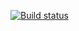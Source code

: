 [![Build status](https://ci.appveyor.com/api/projects/status/f4futms7ru1ke4kn/branch/main?svg=true)](https://ci.appveyor.com/project/Nikitajc1/postman/branch/main)
